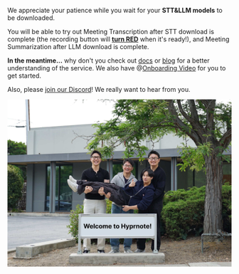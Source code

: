 We appreciate your patience while you wait for your **STT&LLM models** to be downloaded.
<br/>

You will be able to try out Meeting Transcription after STT download is complete (the recording button will <u>**turn RED**</u> when it's ready!), and Meeting Summarization after LLM download is complete.
<br/>

**In the meantime...** why don't you check out [docs](https://docs.hyprnote.com/using-hyprnote/getting-started) or [blog](https://hyprnote.com/blog) for a better understanding of the service. We also have @[Onboarding Video](note:df1d8c52-6d9d-4471-aff1-5dbd35899cbe) for you to get started.
<br/>

Also, please [join our Discord](https://hyprnote.com/discord)! We really want to hear from you.

<img alt="welcome" src="https://raw.githubusercontent.com/fastrepl/hyprnote/refs/heads/main/crates/db-user/assets/welcome2.jpg"/>
